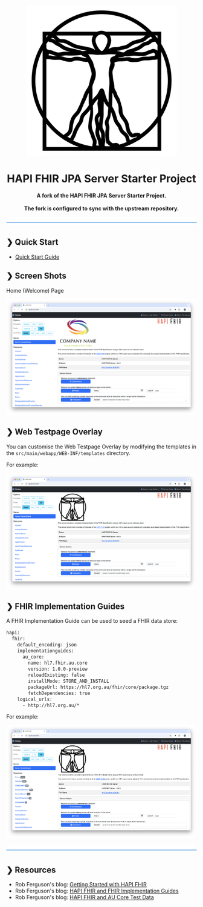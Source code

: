 <p align="center">
  <img src="./logo.svg" alt="HAPI FHIR AU Starter Project" width="400"/>
</p>

<h1 align="center">HAPI FHIR JPA Server Starter Project</h1>

<p align="center">
  <b>A fork of the HAPI FHIR JPA Server Starter Project.</b> <br> <br>
  <b>The fork is configured to sync with the upstream repository.</b> <br>
</p>

![divider](./divider.png)


## ❯ Quick Start

* [Quick Start Guide](docs/quick-start-guide)

## ❯ Screen Shots

Home (Welcome) Page

<p align="center">
  <img src="https://github.com/Robinyo/hapi-fhir-jpaserver-starter/blob/master/docs/screen-shots/welcome.png">
</p>

## ❯ Web Testpage Overlay

You can customise the Web Testpage Overlay by modifying the templates in the `src/main/webapp/WEB-INF/templates` directory.

For example:

<p align="center">
  <img src="https://github.com/Robinyo/hapi-fhir-jpaserver-starter/blob/master/docs/screen-shots/web-testpage-overlay.png">
</p>

## ❯ FHIR Implementation Guides

A FHIR Implementation Guide can be used to seed a FHIR data store:

```
hapi:
  fhir:
    default_encoding: json
    implementationguides:
      au_core:
        name: hl7.fhir.au.core
        version: 1.0.0-preview
        reloadExisting: false
        installMode: STORE_AND_INSTALL
        packageUrl: https://hl7.org.au/fhir/core/package.tgz
        fetchDependencies: true
    logical_urls:
      - http://hl7.org.au/*
```

For example:

<p align="center">
  <img src="https://github.com/Robinyo/hapi-fhir-jpaserver-starter/blob/master/docs/screen-shots/resources-au-core-1.0.0-preview.png">
</p>

![divider](./divider.png)

## ❯ Resources

* Rob Ferguson's blog: [Getting Started with HAPI FHIR](https://rob-ferguson.me/getting-started-with-hapi-fhir/)
* Rob Ferguson's blog: [HAPI FHIR and FHIR Implementation Guides](https://rob-ferguson.me/hapi-fhir-and-fhir-implementation-guides/)
* Rob Ferguson's blog: [HAPI FHIR and AU Core Test Data](https://rob-ferguson.me/hapi-fhir-and-au-core-test-data/)
